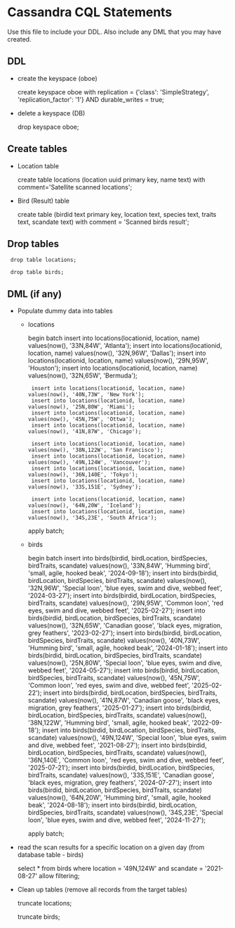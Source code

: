 # Cassandra CQL Statements

Use this file to include your DDL.  Also include any DML that you may have created.


## DDL
   - create the keyspace (oboe)
    
      create keyspace oboe with replication = {'class': 'SimpleStrategy', 'replication_factor': '1'}  AND durable_writes = true;

   - delete a keyspace (DB)
    
      drop keyspace oboe;

## Create tables
   
   - Location table
    
      create table locations (location uuid primary key, name text) with comment='Satellite scanned locations';
    
   - Bird (Result) table
    
      create table (birdid text primary key, location text, species text, traits text, scandate text) with comment = 'Scanned birds result';

## Drop tables
  
     drop table locations;
  
     drop table birds;

## DML (if any)
   - Populate dummy data into tables 

     - locations
    
		begin batch
			insert into locations(locationid, location, name) values(now(), '33N,84W', 'Atlanta');
			insert into locations(locationid, location, name) values(now(), '32N,96W', 'Dallas');
			insert into locations(locationid, location, name) values(now(), '29N,95W', 'Houston');
			insert into locations(locationid, location, name) values(now(), '32N,65W', 'Bermuda');
			
			insert into locations(locationid, location, name) values(now(), '40N,73W', 'New York');
			insert into locations(locationid, location, name) values(now(), '25N,80W', 'Miami');
			insert into locations(locationid, location, name) values(now(), '45N,75W', 'Ottwa');
			insert into locations(locationid, location, name) values(now(), '41N,87W', 'Chicago');
			
			insert into locations(locationid, location, name) values(now(), '38N,122W', 'San Francisco');
			insert into locations(locationid, location, name) values(now(), '49N,124W', 'Vancouver');	
			insert into locations(locationid, location, name) values(now(), '36N,140E', 'Tokyo');
			insert into locations(locationid, location, name) values(now(), '33S,151E', 'Sydney');
			
			insert into locations(locationid, location, name) values(now(), '64N,20W', 'Iceland');
			insert into locations(locationid, location, name) values(now(), '34S,23E', 'South Africa');
		apply batch;
		
     - birds

		begin batch
			insert into birds(birdid, birdLocation, birdSpecies, birdTraits, scandate) values(now(), '33N,84W', 'Humming bird', 'small, agile, hooked beak', '2024-09-18');
			insert into birds(birdid, birdLocation, birdSpecies, birdTraits, scandate) values(now(), '32N,96W', 'Special loon', 'blue eyes, swim and dive, webbed feet', '2024-03-27');
			insert into birds(birdid, birdLocation, birdSpecies, birdTraits, scandate) values(now(), '29N,95W', 'Common loon', 'red eyes, swim and dive, webbed feet', '2025-02-27');
			insert into birds(birdid, birdLocation, birdSpecies, birdTraits, scandate) values(now(), '32N,65W', 'Canadian goose', 'black eyes, migration, grey feathers', '2023-02-27');
			insert into birds(birdid, birdLocation, birdSpecies, birdTraits, scandate) values(now(), '40N,73W', 'Humming bird', 'small, agile, hooked beak', '2024-01-18');
			insert into birds(birdid, birdLocation, birdSpecies, birdTraits, scandate) values(now(), '25N,80W', 'Special loon', 'blue eyes, swim and dive, webbed feet', '2024-05-27');
			insert into birds(birdid, birdLocation, birdSpecies, birdTraits, scandate) values(now(), '45N,75W', 'Common loon', 'red eyes, swim and dive, webbed feet', '2025-02-22');
			insert into birds(birdid, birdLocation, birdSpecies, birdTraits, scandate) values(now(), '41N,87W', 'Canadian goose', 'black eyes, migration, grey feathers', '2025-01-27');
			insert into birds(birdid, birdLocation, birdSpecies, birdTraits, scandate) values(now(), '38N,122W', 'Humming bird', 'small, agile, hooked beak', '2022-09-18');
			insert into birds(birdid, birdLocation, birdSpecies, birdTraits, scandate) values(now(), '49N,124W', 'Special loon', 'blue eyes, swim and dive, webbed feet', '2021-08-27');
			insert into birds(birdid, birdLocation, birdSpecies, birdTraits, scandate) values(now(), '36N,140E', 'Common loon', 'red eyes, swim and dive, webbed feet', '2025-07-21');
			insert into birds(birdid, birdLocation, birdSpecies, birdTraits, scandate) values(now(), '33S,151E', 'Canadian goose', 'black eyes, migration, grey feathers', '2024-07-27');
			insert into birds(birdid, birdLocation, birdSpecies, birdTraits, scandate) values(now(), '64N,20W', 'Humming bird', 'small, agile, hooked beak', '2024-08-18');
			insert into birds(birdid, birdLocation, birdSpecies, birdTraits, scandate) values(now(), '34S,23E', 'Special loon', 'blue eyes, swim and dive, webbed feet', '2024-11-27');
		
		apply batch;
	    
   - read the scan results for a specific location on a given day (from database table - birds)

       select * from birds where location = '49N,124W' and scandate = '2021-08-27' allow filtering;

   - Clean up tables (remove all records from the target tables)
    
       truncate locations;
   
       truncate birds;